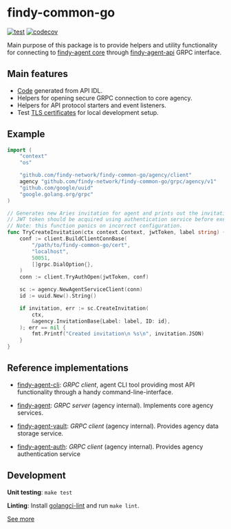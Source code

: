 # findy-common-go

[![test](https://github.com/findy-network/findy-common-go/actions/workflows/test.yml/badge.svg?branch=dev)](https://github.com/findy-network/findy-common-go/actions/workflows/test.yml)
[![codecov](https://codecov.io/gh/findy-network/findy-common-go/branch/dev/graph/badge.svg?token=76WUVL6IPS)](https://codecov.io/gh/findy-network/findy-common-go)

Main purpose of this package is to provide helpers and utility functionality for connecting to [findy-agent core](https://github.com/findy-network/findy-agent) through [findy-agent-api](https://github.com/findy-network/findy-agent-api) GRPC interface.

## Main features

- [Code](./grpc) generated from API IDL.
- Helpers for opening secure GRPC connection to core agency.
- Helpers for API protocol starters and event listeners.
- Test [TLS certificates](./cert) for local development setup.

## Example

```go
import (
	"context"
	"os"

	"github.com/findy-network/findy-common-go/agency/client"
	agency "github.com/findy-network/findy-common-go/grpc/agency/v1"
	"github.com/google/uuid"
	"google.golang.org/grpc"
)

// Generates new Aries invitation for agent and prints out the invitation JSON string.
// JWT token should be acquired using authentication service before executing this call.
// Note: this function panics on incorrect configuration.
func TryCreateInvitation(ctx context.Context, jwtToken, label string) {
	conf := client.BuildClientConnBase(
		"/path/to/findy-common-go/cert",
		"localhost",
		50051,
		[]grpc.DialOption{},
	)
	conn := client.TryAuthOpen(jwtToken, conf)

	sc := agency.NewAgentServiceClient(conn)
	id := uuid.New().String()

	if invitation, err := sc.CreateInvitation(
		ctx,
		&agency.InvitationBase{Label: label, ID: id},
	); err == nil {
		fmt.Printf("Created invitation\n %s\n", invitation.JSON)
	}
}
```

## Reference implementations

- [findy-agent-cli](https://github.com/findy-network/findy-agent-cli): _GRPC client_, agent CLI tool providing most API functionality through a handy command-line-interface.

- [findy-agent](https://github.com/findy-network/findy-agent): _GRPC server_ (agency internal). Implements core agency services.
- [findy-agent-vault](https://github.com/findy-network/findy-agent-vault): _GRPC client_ (agency internal). Provides agency data storage service.
- [findy-agent-auth](https://github.com/findy-network/findy-agent-auth): _GRPC client_ (agency internal). Provides agency authentication service

## Development

**Unit testing**: `make test`

**Linting**: Install [golangci-lint](https://golangci-lint.run/usage/install/#local-installation) and run `make lint`.

[See more](./scripts/README.md)
